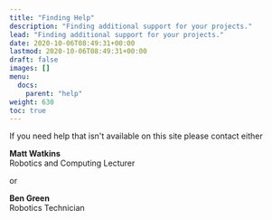 ```yaml
---
title: "Finding Help"
description: "Finding additional support for your projects."
lead: "Finding additional support for your projects."
date: 2020-10-06T08:49:31+00:00
lastmod: 2020-10-06T08:49:31+00:00
draft: false
images: []
menu:
  docs:
    parent: "help"
weight: 630
toc: true
---
```


If you need help that isn't available on this site please contact either

**Matt Watkins**\
Robotics and Computing Lecturer

or 

**Ben Green**\
Robotics Technician